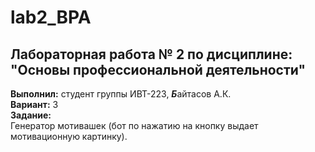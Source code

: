 # lab2_BPA
## Лабораторная работа № 2 по дисциплине: "Основы профессиональной деятельности"
**Выполнил:** студент группы ИВТ-223, ***Б***айтасов А.К.  
**Вариант:** 3    
**Задание:**  
Генератор мотивашек (бот по нажатию на кнопку выдает мотивационную картинку).
